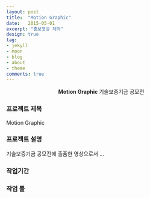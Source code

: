 ```yaml
---
layout: post
title:  "Motion Graphic"
date:   2015-05-01
excerpt: "홍보영상 제작"
design: true
tag:
- jekyll
- moon
- blog
- about
- theme
comments: true
---
```


<center><b>Motion Graphic  </b>기술보증기금 공모전</center> 

### 프로젝트 제목

Motion Graphic

### 프로젝트 설명

 기술보증기금 공모전에 출품한 영상으로서 ...

### 작업기간

### 작업 툴
